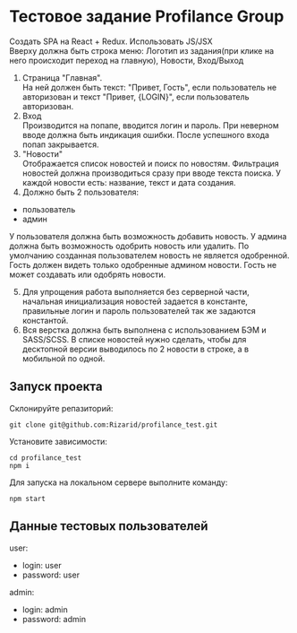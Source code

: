 # Тестовое задание Profilance Group

Создать SPA на React + Redux. Использовать JS/JSX  
Вверху должна быть строка меню: Логотип из задания(при клике на него происходит переход на главную), Новости, Вход/Выход

1) Страница "Главная".  
На ней должен быть текст: "Привет, Гость", если пользователь не авторизован и текст "Привет, {LOGIN}", если пользователь авторизован.
2) Вход  
Производится на попапе, вводится логин и пароль. При неверном вводе должна быть индикация ошибки.
После успешного входа попап закрывается.
3) "Новости"  
Отображается список новостей и поиск по новостям. Фильтрация новостей должна производиться сразу при вводе текста поиска. У каждой новости есть: название, текст и дата создания.
4) Должно быть 2 пользователя:  
- пользователь
- админ
      
У пользователя должна быть возможность добавить новость. У админа должна быть возможность одобрить новость или удалить. По умолчанию созданная пользователем новость не является одобренной.   
Гость должен видеть только одобренные админом новости. Гость не может создавать или одобрять новости.  
  
5) Для упрощения работа выполняется без серверной части, начальная инициализация новостей задается в константе, правильные логин и пароль пользователей так же задаются константой.  
6) Вся верстка должна быть выполнена с использованием БЭМ и SASS/SCSS. В списке новостей нужно сделать, чтобы для десктопной версии выводилось по 2 новости в строке, а в мобильной по одной.


## Запуск проекта
Склонируйте репазиторий:
```
git clone git@github.com:Rizarid/profilance_test.git
```
Установите зависимости:
```
cd profilance_test
npm i
```
Для запуска на локальном сервере выполните команду:
```
npm start
```

## Данные тестовых пользователей

user:
  + login: user
  + password: user

admin:
+ login: admin
+ password: admin
  